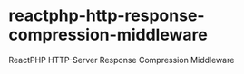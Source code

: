 # reactphp-http-response-compression-middleware
ReactPHP HTTP-Server Response Compression Middleware
